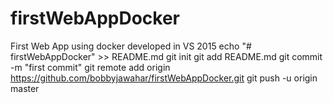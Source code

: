 # firstWebAppDocker
First Web App using docker developed in VS 2015
echo "# firstWebAppDocker" >> README.md
git init
git add README.md
git commit -m "first commit"
git remote add origin https://github.com/bobbyjawahar/firstWebAppDocker.git
git push -u origin master
